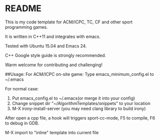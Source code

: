 README
===

This is my code template for ACM/ICPC, TC, CF and other sport programming games.

It is written in C++11 and integrates with emacs.

Tested with Ubuntu 15.04 and Emacs 24.

C++ Google style guide is strongly recommended.

Warm welcome for contributing and challenging!

##Usage:
For ACM/ICPC on-site game: Type emacs_minimum_config.el to ~/.emacs

For normal case:

1. Put emacs_config.el to ~/.emacs(or merge it into your config)
2. Change snippet dir "~/AlgorithmTemplates/snippets" to your location
3. M-X irony-install-server (you may need clang library to build irony)

After open a cpp file, a hook will triggers sport-cc-mode, F5 to compile, F6 to debug in GDB.

M-X import to "inline" template into current file
